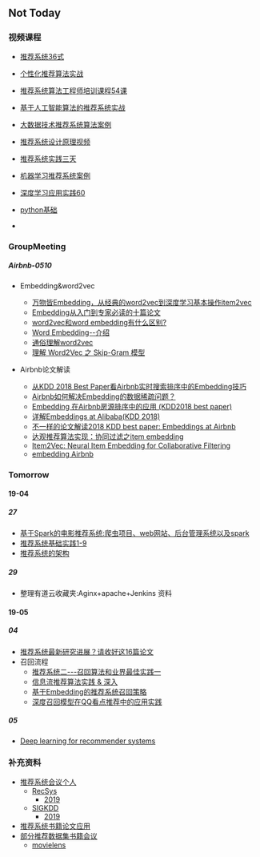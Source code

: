 ## Not Today

### 视频课程

- [推荐系统36式](srcmd/Rec36.md)
- [个性化推荐算法实战](srcmd/PersonalRecAlgorithm.md)
- [推荐系统算法工程师培训课程54课](srcmd/RecInDL.md)
- [基于人工智能算法的推荐系统实战](srcmd/RecInDL.md)
- [大数据技术推荐系统算法案例](srcmd/RecInBD.md)
- [推荐系统设计原理视频](srcmd/RecTheo.md)
- [推荐系统实践三天](srcmd/RecThreeD.md)
- [机器学习推荐系统案例](srcmd/RecML.md)

- [深度学习应用实践60](srcmd/DL60.md)
- [python基础](srcmd/python基础.md)
- 

### GroupMeeting

##### Airbnb-0510

- Embedding&word2vec
    - [万物皆Embedding，从经典的word2vec到深度学习基本操作item2vec](https://zhuanlan.zhihu.com/p/53194407)
    - [Embedding从入门到专家必读的十篇论文](https://zhuanlan.zhihu.com/p/58805184)
    - [word2vec和word embedding有什么区别?](https://www.zhihu.com/question/53354714)
    -  [Word Embedding--介绍](https://www.zhihu.com/question/32275069)
    - [通俗理解word2vec](https://www.jianshu.com/p/471d9bfbd72f)
    - [理解 Word2Vec 之 Skip-Gram 模型](https://zhuanlan.zhihu.com/p/27234078)

- Airbnb论文解读
    - [从KDD 2018 Best Paper看Airbnb实时搜索排序中的Embedding技巧](https://zhuanlan.zhihu.com/p/55149901)
    - [Airbnb如何解决Embedding的数据稀疏问题？](https://zhuanlan.zhihu.com/p/57313656)
    - [Embedding 在Airbnb房源排序中的应用 (KDD2018 best paper)](https://zhuanlan.zhihu.com/p/57355940)
    - [详解Embeddings at Alibaba(KDD 2018)](https://zhuanlan.zhihu.com/p/56119617)
    - [不一样的论文解读2018 KDD best paper: Embeddings at Airbnb](https://zhuanlan.zhihu.com/p/49537461)
    - [达观推荐算法实现：协同过滤之item embedding](http://bigdata.51cto.com/art/201704/538286.htm)
    - [Item2Vec: Neural Item Embedding for Collaborative Filtering](http://tongtianta.site/paper/2299)
    - [embedding Airbnb](http://tongtianta.site/paper/27753)

### Tomorrow

#### 19-04

##### 27

- [基于Spark的电影推荐系统:爬虫项目、web网站、后台管理系统以及spark](https://github.com/LuckyZXL2016/Movie_Recommend)
- [推荐系统基础实践1-9](https://blog.csdn.net/keyue123/article/list/1?)
- [推荐系统的架构](http://www.cnblogs.com/kobedeshow/p/3569525.html?utm_source=tuicool)


##### 29
- 整理有道云收藏夹:Aginx+apache+Jenkins 资料

#### 19-05

##### 04

- [推荐系统最新研究进展？请收好这16篇论文](https://blog.csdn.net/c9Yv2cf9I06K2A9E/article/details/82881839)
- 召回流程
    - [推荐系统二---召回算法和业界最佳实践一](https://blog.csdn.net/weixin_40924580/article/details/85023267)
    - [信息流推荐算法实践 & 深入](https://blog.csdn.net/dengxing1234/article/details/79756265)
    - [基于Embedding的推荐系统召回策略](https://www.colabug.com/5499659.html) 
    - [深度召回模型在QQ看点推荐中的应用实践](https://cloud.tencent.com/developer/article/1400798)

##### 05

- [Deep learning for recommender systems](https://ebaytech.berlin/deep-learning-for-recommender-systems-48c786a20e1a)

### 补充资料

- [推荐系统会议个人](https://zhuanlan.zhihu.com/p/34004488)
  - [RecSys](https://recsys.acm.org)
  	- [2019](https://recsys.acm.org/recsys19/accepted-contributions/)
  - [SIGKDD](https://www.kdd.org/)
    - [2019](https://www.kdd.org/kdd2019/accepted-papers) 	 
- [推荐系统书籍论文应用](http://www.semocean.com/%E5%8F%82%E8%80%83%E8%B5%84%E6%96%99/)
- [部分推荐数据集书籍会议](https://www.jianshu.com/p/5585e7fe6062)
  - [movielens](https://grouplens.org/datasets/movielens/)